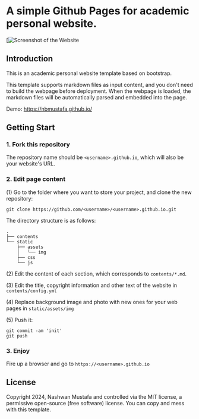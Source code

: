 # A simple Github Pages for academic personal website.

[![Screenshot of the Website](https://nbmustafa.github.io/)

## Introduction

This is an academic personal website template based on bootstrap.

This template supports markdown files as input content, and you don't need to build the webpage before deployment. When the webpage is loaded, the markdown files will be automatically parsed and embedded into the page.

Demo: https://nbmustafa.github.io/


## Getting Start
### 1. Fork this repository
The repository name should be `<username>.github.io`, which will also be your website's URL.


### 2. Edit page content

(1) Go to the folder where you want to store your project, and clone the new repository:
```
git clone https://github.com/<username>/<username>.github.io.git
```
The directory structure is as follows:

```.
.
├── contents
└── static
    ├── assets
    │   └── img
    ├── css
    └── js
```

(2) Edit the content of each section, which corresponds to `contents/*.md`.

(3) Edit the title, copyright information and other text of the website in `contents/config.yml`

(4) Replace background image and photo with new ones for your web pages in `static/assets/img`

(5) Push it: 
```
git commit -am 'init'
git push
```


### 3. Enjoy

Fire up a browser and go to `https://<username>.github.io`



## License

Copyright 2024, Nashwan Mustafa and controlled via the MIT license, a permissive open-source (free software) license. You can copy and mess with this template.
